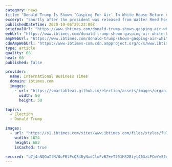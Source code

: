 ```yaml
---
category: news
title: "Donald Trump Is Shown ‘Gasping For Air’ In White House Return Video, Twitter Users Claim"
excerpt: "Shortly after the president was released from Walter Reed hospital, many noted he appeared to be gasping for air when he returned to the White House."
publishedDateTime: 2020-10-06T20:23:00Z
originalUrl: "https://www.ibtimes.com/donald-trump-shown-gasping-air-white-house-return-video-twitter-users-claim-3057543"
webUrl: "https://www.ibtimes.com/donald-trump-shown-gasping-air-white-house-return-video-twitter-users-claim-3057543"
ampWebUrl: "https://www.ibtimes.com/donald-trump-shown-gasping-air-white-house-return-video-twitter-users-claim-3057543?amp=1"
cdnAmpWebUrl: "https://www-ibtimes-com.cdn.ampproject.org/c/s/www.ibtimes.com/donald-trump-shown-gasping-air-white-house-return-video-twitter-users-claim-3057543?amp=1"
type: article
quality: 66
heat: 66
published: false

provider:
  name: International Business Times
  domain: ibtimes.com
  images:
    - url: "https://smartableai.github.io/election/assets/images/organizations/ibtimes.com-50x50.jpg"
      width: 50
      height: 50

topics:
  - Election
  - Donald Trump

images:
  - url: "https://s1.ibtimes.com/sites/www.ibtimes.com/files/styles/full/public/2020/10/04/his-covid-19-diagnosis-has-left-president-donald.jpg"
    width: 1024
    height: 682
    isCached: true

secured: "b7j4nNQGuItN/0oFBtPcQ84DyNxdCloFvBZ+eT251HS2Btyt463zLPCwYmS2ci93thXV8jLXQKj5iIE167UBUi6VkpXcqcdCtHJhCIt6ORtvv17L7wTmMFkN6o9xfKfVW7VoRCCjqhsxUWZL0zscYDZdOUlLehmnMhpx0knJ2IvHZrNe/gxwPw3Jr5djYv3k/KukOu9LIHm984JH+GPhbo+danucmnCOYck2U18V/DXYRORmqdi1fS1dWV2PGUsNVprzvVriw6c796RA69mDzcNyGP2YrMtmOQLuSUauhX0She7RRfFGp5P5R9tIpFMmPiNSarURUUmpWMAP3KXn8k+YcI4PalNsTvhWwgjY0nM=;tlfrhBL7Wel04g/3qtZ7ew=="
---
```


